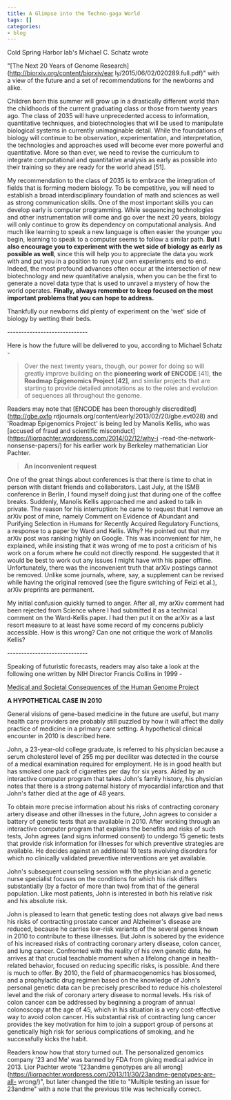 ```yaml
---
title: A Glimpse into the Techno-gaga World
tags: []
categories:
- blog
---
```

Cold Spring Harbor lab's Michael C. Schatz wrote
<!--more-->

"[The Next 20 Years of Genome Research](http://biorxiv.org/content/biorxiv/ear
ly/2015/06/02/020289.full.pdf)" with a view of the future and a set of
recommendations for the newborns and alike.

>

Children born this summer will grow up in a drastically different world than
the childhoods of the current graduating class or those from twenty years ago.
The class of 2035 will have unprecedented access to information, quantitative
techniques, and biotechnologies that will be used to manipulate biological
systems in currently unimaginable detail. While the foundations of biology
will continue to be observation, experimentation, and interpretation, the
technologies and approaches used will become ever more powerful and
quantitative. More so than ever, we need to revise the curriculum to integrate
computational and quantitative analysis as early as possible into their
training so they are ready for the world ahead [51].

My recommendation to the class of 2035 is to embrace the integration of fields
that is forming modern biology. To be competitive, you will need to establish
a broad interdisciplinary foundation of math and sciences as well as strong
communication skills. One of the most important skills you can develop early
is computer programming. While sequencing technologies and other
instrumentation will come and go over the next 20 years, biology will only
continue to grow its dependency on computational analysis. And much like
learning to speak a new language is often easier the younger you begin,
learning to speak to a computer seems to follow a similar path. **But I also
encourage you to experiment with the wet side of biology as early as possible
as well**, since this will help you to appreciate the data you work with and
put you in a position to run your own experiments end to end. Indeed, the most
profound advances often occur at the intersection of new biotechnology and new
quantitative analysis, when you can be the first to generate a novel data type
that is used to unravel a mystery of how the world operates. **Finally, always
remember to keep focused on the most important problems that you can hope to
address.**

Thankfully our newborns did plenty of experiment on the 'wet' side of biology
by wetting their beds.

\-----------------------------

Here is how the future will be delivered to you, according to Michael Schatz -

> Over the next twenty years, though, our power for doing so will greatly
improve building on the **pioneering work of ENCODE** [41], **the Roadmap
Epigenomics Project [42]**, and similar projects that are starting to provide
detailed annotations as to the roles and evolution of sequences all throughout
the genome.

Readers may note that [ENCODE has been thoroughly discredited](http://gbe.oxfo
rdjournals.org/content/early/2013/02/20/gbe.evt028) and 'Roadmap Epigenomics
Project' is being led by Manolis Kellis, who was [accused of fraud and
scientific misconduct](https://liorpachter.wordpress.com/2014/02/12/why-i
-read-the-network-nonsense-papers/) for his earlier work by Berkeley
mathematician Lior Pachter.

> **An inconvenient request**

One of the great things about conferences is that there is time to chat in
person with distant friends and collaborators. Last July, at the ISMB
conference in Berlin, I found myself doing just that during one of the coffee
breaks. Suddenly, Manolis Kellis approached me and asked to talk in private.
The reason for his interruption: he came to request that I remove an arXiv
post of mine, namely Comment on Evidence of Abundant and Purifying Selection
in Humans for Recently Acquired Regulatory Functions, a response to a paper by
Ward and Kellis. Why? He pointed out that my arXiv post was ranking highly on
Google. This was inconvenient for him, he explained, while insisting that it
was wrong of me to post a criticism of his work on a forum where he could not
directly respond. He suggested that it would be best to work out any issues I
might have with his paper offline. Unfortunately, there was the inconvenient
truth that arXiv postings cannot be removed. Unlike some journals, where, say,
a supplement can be revised while having the original removed (see the figure
switching of Feizi et al.), arXiv preprints are permanent.

My initial confusion quickly turned to anger. After all, my arXiv comment had
been rejected from Science where I had submitted it as a technical comment on
the Ward-Kellis paper. I had then put it on the arXiv as a last resort measure
to at least have some record of my concerns publicly accessible. How is this
wrong? Can one not critique the work of Manolis Kellis?

\-----------------------------

Speaking of futuristic forecasts, readers may also take a look at the
following one written by NIH Director Francis Collins in 1999 -

[Medical and Societal Consequences of the Human Genome
Project](http://www.nejm.org/doi/full/10.1056/NEJM199907013410106)

>

**A HYPOTHETICAL CASE IN 2010**

General visions of gene-based medicine in the future are useful, but many
health care providers are probably still puzzled by how it will affect the
daily practice of medicine in a primary care setting. A hypothetical clinical
encounter in 2010 is described here.

John, a 23-year-old college graduate, is referred to his physician because a
serum cholesterol level of 255 mg per deciliter was detected in the course of
a medical examination required for employment. He is in good health but has
smoked one pack of cigarettes per day for six years. Aided by an interactive
computer program that takes John's family history, his physician notes that
there is a strong paternal history of myocardial infarction and that John's
father died at the age of 48 years.

To obtain more precise information about his risks of contracting coronary
artery disease and other illnesses in the future, John agrees to consider a
battery of genetic tests that are available in 2010. After working through an
interactive computer program that explains the benefits and risks of such
tests, John agrees (and signs informed consent) to undergo 15 genetic tests
that provide risk information for illnesses for which preventive strategies
are available. He decides against an additional 10 tests involving disorders
for which no clinically validated preventive interventions are yet available.

John's subsequent counseling session with the physician and a genetic nurse
specialist focuses on the conditions for which his risk differs substantially
(by a factor of more than two) from that of the general population. Like most
patients, John is interested in both his relative risk and his absolute risk.

John is pleased to learn that genetic testing does not always give bad news
his risks of contracting prostate cancer and Alzheimer's disease are reduced,
because he carries low-risk variants of the several genes known in 2010 to
contribute to these illnesses. But John is sobered by the evidence of his
increased risks of contracting coronary artery disease, colon cancer, and lung
cancer. Confronted with the reality of his own genetic data, he arrives at
that crucial teachable moment when a lifelong change in health-related
behavior, focused on reducing specific risks, is possible. And there is much
to offer. By 2010, the field of pharmacogenomics has blossomed, and a
prophylactic drug regimen based on the knowledge of John's personal genetic
data can be precisely prescribed to reduce his cholesterol level and the risk
of coronary artery disease to normal levels. His risk of colon cancer can be
addressed by beginning a program of annual colonoscopy at the age of 45, which
in his situation is a very cost-effective way to avoid colon cancer. His
substantial risk of contracting lung cancer provides the key motivation for
him to join a support group of persons at genetically high risk for serious
complications of smoking, and he successfully kicks the habit.

Readers know how that story turned out. The personalized genomics company '23
and Me' was banned by FDA from giving medical advice in 2013. Lior Pachter
wrote "[23andme genotypes are all
wrong](https://liorpachter.wordpress.com/2013/11/30/23andme-genotypes-are-all-
wrong/)", but later changed the title to "Multiple testing an issue for
23andme" with a note that the previous title was technically correct.

